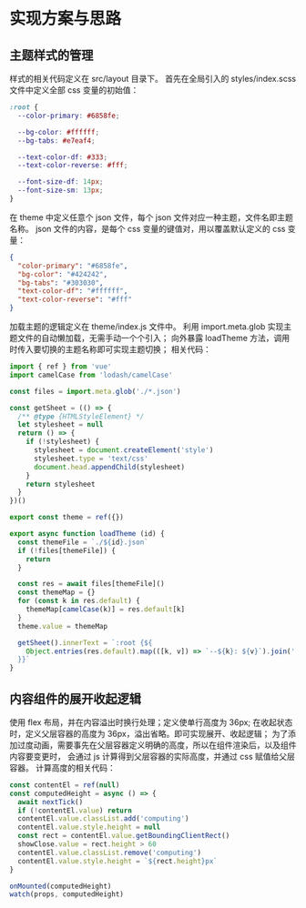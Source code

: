 # 实现方案与思路

## 主题样式的管理

样式的相关代码定义在 src/layout 目录下。
首先在全局引入的 styles/index.scss 文件中定义全部 css 变量的初始值：

```scss
:root {
  --color-primary: #6858fe;

  --bg-color: #ffffff;
  --bg-tabs: #e7eaf4;

  --text-color-df: #333;
  --text-color-reverse: #fff;

  --font-size-df: 14px;
  --font-size-sm: 13px;
}
```

在 theme 中定义任意个 json 文件，每个 json 文件对应一种主题，文件名即主题名称。
json 文件的内容，是每个 css 变量的键值对，用以覆盖默认定义的 css 变量：

```json
{
  "color-primary": "#6858fe",
  "bg-color": "#424242",
  "bg-tabs": "#303030",
  "text-color-df": "#ffffff",
  "text-color-reverse": "#fff"
}
```

加载主题的逻辑定义在 theme/index.js 文件中。
利用 import.meta.glob 实现主题文件的自动懒加载，无需手动一个个引入；
向外暴露 loadTheme 方法，调用时传入要切换的主题名称即可实现主题切换；
相关代码：

```js
import { ref } from 'vue'
import camelCase from 'lodash/camelCase'

const files = import.meta.glob('./*.json')

const getSheet = (() => {
  /** @type {HTMLStyleElement} */
  let stylesheet = null
  return () => {
    if (!stylesheet) {
      stylesheet = document.createElement('style')
      stylesheet.type = 'text/css'
      document.head.appendChild(stylesheet)
    }
    return stylesheet
  }
})()

export const theme = ref({})

export async function loadTheme (id) {
  const themeFile = `./${id}.json`
  if (!files[themeFile]) {
    return
  }

  const res = await files[themeFile]()
  const themeMap = {}
  for (const k in res.default) {
    themeMap[camelCase(k)] = res.default[k]
  }
  theme.value = themeMap

  getSheet().innerText = `:root {${
    Object.entries(res.default).map(([k, v]) => `--${k}: ${v}`).join(';\n')
  }}`
}
```
## 内容组件的展开收起逻辑

使用 flex 布局，并在内容溢出时换行处理；定义使单行高度为 36px; 
在收起状态时，定义父层容器的高度为 36px，溢出省略。即可实现展开、收起逻辑；
为了添加过度动画，需要事先在父层容器定义明确的高度，所以在组件渲染后，以及组件内容要变更时，
会通过 js 计算得到父层容器的实际高度，并通过 css 赋值给父层容器。
计算高度的相关代码：

```js
const contentEl = ref(null)
const computedHeight = async () => {
  await nextTick()
  if (!contentEl.value) return
  contentEl.value.classList.add('computing')
  contentEl.value.style.height = null
  const rect = contentEl.value.getBoundingClientRect()
  showClose.value = rect.height > 60
  contentEl.value.classList.remove('computing')
  contentEl.value.style.height = `${rect.height}px`
}

onMounted(computedHeight)
watch(props, computedHeight)
```

